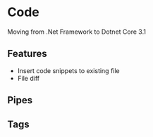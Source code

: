# Code

Moving from .Net Framework to Dotnet Core 3.1

## Features

- Insert code snippets to existing file
- File diff

## Pipes

## Tags